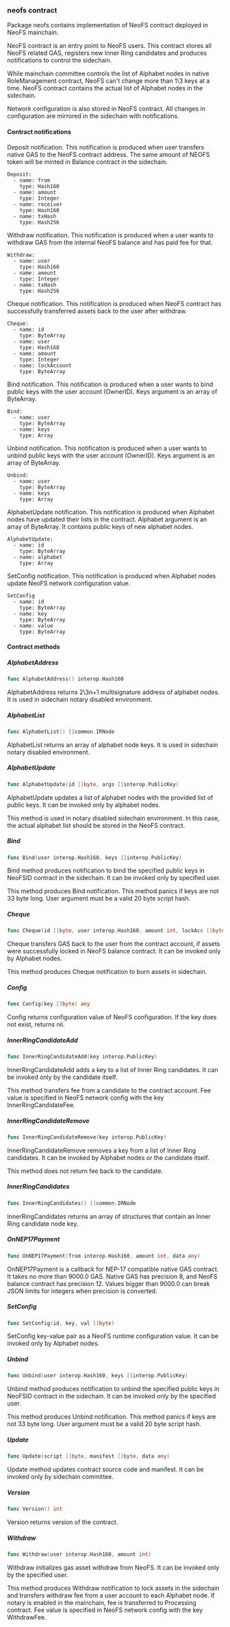### neofs contract



Package neofs contains implementation of NeoFS contract deployed in NeoFS mainchain.

NeoFS contract is an entry point to NeoFS users. This contract stores all NeoFS related GAS, registers new Inner Ring candidates and produces notifications to control the sidechain.

While mainchain committee controls the list of Alphabet nodes in native RoleManagement contract, NeoFS can't change more than 1\\3 keys at a time. NeoFS contract contains the actual list of Alphabet nodes in the sidechain.

Network configuration is also stored in NeoFS contract. All changes in configuration are mirrored in the sidechain with notifications.

#### Contract notifications

Deposit notification. This notification is produced when user transfers native GAS to the NeoFS contract address. The same amount of NEOFS token will be minted in Balance contract in the sidechain.

```
Deposit:
  - name: from
    type: Hash160
  - name: amount
    type: Integer
  - name: receiver
    type: Hash160
  - name: txHash
    type: Hash256
```

Withdraw notification. This notification is produced when a user wants to withdraw GAS from the internal NeoFS balance and has paid fee for that.

```
Withdraw:
  - name: user
    type: Hash160
  - name: amount
    type: Integer
  - name: txHash
    type: Hash256
```

Cheque notification. This notification is produced when NeoFS contract has successfully transferred assets back to the user after withdraw.

```
Cheque:
  - name: id
    type: ByteArray
  - name: user
    type: Hash160
  - name: amount
    type: Integer
  - name: lockAccount
    type: ByteArray
```

Bind notification. This notification is produced when a user wants to bind public keys with the user account \(OwnerID\). Keys argument is an array of ByteArray.

```
Bind:
  - name: user
    type: ByteArray
  - name: keys
    type: Array
```

Unbind notification. This notification is produced when a user wants to unbind public keys with the user account \(OwnerID\). Keys argument is an array of ByteArray.

```
Unbind:
  - name: user
    type: ByteArray
  - name: keys
    type: Array
```

AlphabetUpdate notification. This notification is produced when Alphabet nodes have updated their lists in the contract. Alphabet argument is an array of ByteArray. It contains public keys of new alphabet nodes.

```
AlphabetUpdate:
  - name: id
    type: ByteArray
  - name: alphabet
    type: Array
```

SetConfig notification. This notification is produced when Alphabet nodes update NeoFS network configuration value.

```
SetConfig
  - name: id
    type: ByteArray
  - name: key
    type: ByteArray
  - name: value
    type: ByteArray
```

#### Contract methods

##### AlphabetAddress

```go
func AlphabetAddress() interop.Hash160
```

AlphabetAddress returns 2\\3n\+1 multisignature address of alphabet nodes. It is used in sidechain notary disabled environment.

##### AlphabetList

```go
func AlphabetList() []common.IRNode
```

AlphabetList returns an array of alphabet node keys. It is used in sidechain notary disabled environment.

##### AlphabetUpdate

```go
func AlphabetUpdate(id []byte, args []interop.PublicKey)
```

AlphabetUpdate updates a list of alphabet nodes with the provided list of public keys. It can be invoked only by alphabet nodes.

This method is used in notary disabled sidechain environment. In this case, the actual alphabet list should be stored in the NeoFS contract.

##### Bind

```go
func Bind(user interop.Hash160, keys []interop.PublicKey)
```

Bind method produces notification to bind the specified public keys in NeoFSID contract in the sidechain. It can be invoked only by specified user.

This method produces Bind notification. This method panics if keys are not 33 byte long. User argument must be a valid 20 byte script hash.

##### Cheque

```go
func Cheque(id []byte, user interop.Hash160, amount int, lockAcc []byte)
```

Cheque transfers GAS back to the user from the contract account, if assets were successfully locked in NeoFS balance contract. It can be invoked only by Alphabet nodes.

This method produces Cheque notification to burn assets in sidechain.

##### Config

```go
func Config(key []byte) any
```

Config returns configuration value of NeoFS configuration. If the key does not exist, returns nil.

##### InnerRingCandidateAdd

```go
func InnerRingCandidateAdd(key interop.PublicKey)
```

InnerRingCandidateAdd adds a key to a list of Inner Ring candidates. It can be invoked only by the candidate itself.

This method transfers fee from a candidate to the contract account. Fee value is specified in NeoFS network config with the key InnerRingCandidateFee.

##### InnerRingCandidateRemove

```go
func InnerRingCandidateRemove(key interop.PublicKey)
```

InnerRingCandidateRemove removes a key from a list of Inner Ring candidates. It can be invoked by Alphabet nodes or the candidate itself.

This method does not return fee back to the candidate.

##### InnerRingCandidates

```go
func InnerRingCandidates() []common.IRNode
```

InnerRingCandidates returns an array of structures that contain an Inner Ring candidate node key.

##### OnNEP17Payment

```go
func OnNEP17Payment(from interop.Hash160, amount int, data any)
```

OnNEP17Payment is a callback for NEP\-17 compatible native GAS contract. It takes no more than 9000.0 GAS. Native GAS has precision 8, and NeoFS balance contract has precision 12. Values bigger than 9000.0 can break JSON limits for integers when precision is converted.

##### SetConfig

```go
func SetConfig(id, key, val []byte)
```

SetConfig key\-value pair as a NeoFS runtime configuration value. It can be invoked only by Alphabet nodes.

##### Unbind

```go
func Unbind(user interop.Hash160, keys []interop.PublicKey)
```

Unbind method produces notification to unbind the specified public keys in NeoFSID contract in the sidechain. It can be invoked only by the specified user.

This method produces Unbind notification. This method panics if keys are not 33 byte long. User argument must be a valid 20 byte script hash.

##### Update

```go
func Update(script []byte, manifest []byte, data any)
```

Update method updates contract source code and manifest. It can be invoked only by sidechain committee.

##### Version

```go
func Version() int
```

Version returns version of the contract.

##### Withdraw

```go
func Withdraw(user interop.Hash160, amount int)
```

Withdraw initializes gas asset withdraw from NeoFS. It can be invoked only by the specified user.

This method produces Withdraw notification to lock assets in the sidechain and transfers withdraw fee from a user account to each Alphabet node. If notary is enabled in the mainchain, fee is transferred to Processing contract. Fee value is specified in NeoFS network config with the key WithdrawFee.

